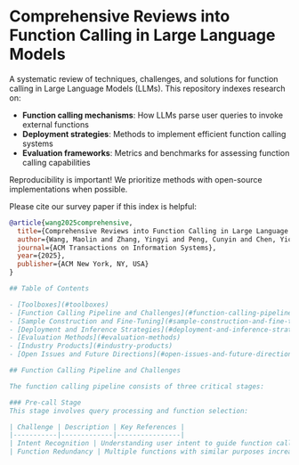 # Comprehensive Reviews into Function Calling in Large Language Models

A systematic review of techniques, challenges, and solutions for function calling in Large Language Models (LLMs). This repository indexes research on:
- **Function calling mechanisms**: How LLMs parse user queries to invoke external functions
- **Deployment strategies**: Methods to implement efficient function calling systems
- **Evaluation frameworks**: Metrics and benchmarks for assessing function calling capabilities

Reproducibility is important! We prioritize methods with open-source implementations when possible.

Please cite our survey paper if this index is helpful:
```bibtex
@article{wang2025comprehensive,
  title={Comprehensive Reviews into Function Calling in Large Language Models: An Industrial Perspective},
  author={Wang, Maolin and Zhang, Yingyi and Peng, Cunyin and Chen, Yicheng and Zhou, Wei and Gu, Jinjie and Zhuang, Chenyi and Guo, Ruocheng and Yu, Bowen and Wang, Wanyu and Zhao, Xiangyu},
  journal={ACM Transactions on Information Systems},
  year={2025},
  publisher={ACM New York, NY, USA}
}

## Table of Contents

- [Toolboxes](#toolboxes)
- [Function Calling Pipeline and Challenges](#function-calling-pipeline-and-challenges)
- [Sample Construction and Fine-Tuning](#sample-construction-and-fine-tuning)
- [Deployment and Inference Strategies](#deployment-and-inference-strategies)
- [Evaluation Methods](#evaluation-methods)
- [Industry Products](#industry-products)
- [Open Issues and Future Directions](#open-issues-and-future-directions)

## Function Calling Pipeline and Challenges

The function calling pipeline consists of three critical stages:

### Pre-call Stage
This stage involves query processing and function selection:

| Challenge | Description | Key References |
|-----------|-------------|----------------|
| Intent Recognition | Understanding user intent to guide function calling | [GeckOpt (Fore et al., GLSVLSI 2024)](https://dl.acm.org/doi/10.1145/3626184.3635212) |
| Function Redundancy | Multiple functions with similar purposes increase complexity | [COLT (Qu et al., 2024)](https://arxiv.org/abs/2405.16089), [Gorilla (Patil et al., 2023)](https://arxiv.org/abs/2305.15334) |
